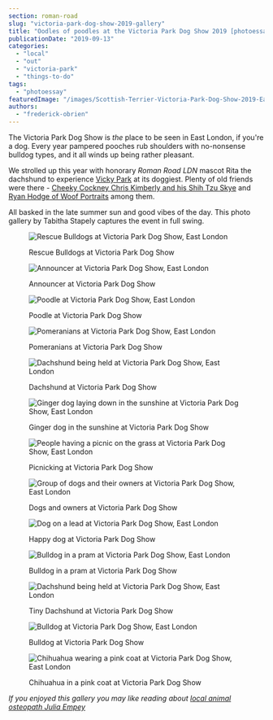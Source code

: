 ```yaml
---
section: roman-road
slug: "victoria-park-dog-show-2019-gallery"
title: "Oodles of poodles at the Victoria Park Dog Show 2019 [photoessay]"
publicationDate: "2019-09-13"
categories: 
  - "local"
  - "out"
  - "victoria-park"
  - "things-to-do"
tags: 
  - "photoessay"
featuredImage: "/images/Scottish-Terrier-Victoria-Park-Dog-Show-2019-East-London.jpg"
authors: 
  - "frederick-obrien"
---
```


The Victoria Park Dog Show is _the_ place to be seen in East London, if you're a dog. Every year pampered pooches rub shoulders with no-nonsense bulldog types, and it all winds up being rather pleasant.

We strolled up this year with honorary _Roman Road LDN_ mascot Rita the dachshund to experience [Vicky Park](https://romanroadlondon.com/victoria-park-east-london-bow/) at its doggiest. Plenty of old friends were there - [Cheeky Cockney Chris Kimberly and his Shih Tzu Skye](https://romanroadlondon.com/portrait-cheeky-cockney-life-after-being-postman/) and [Ryan Hodge of Woof Portraits](https://romanroadlondon.com/competitions/win-dog-woof-portrait-ryan-hodge/) among them.

All basked in the late summer sun and good vibes of the day. This photo gallery by Tabitha Stapely captures the event in full swing.

<figure>

![Rescue Bulldogs at Victoria Park Dog Show, East London](/images/Rescue-Bulldog-Victoria-Park-Dog-Show-2019-East-London-1024x683.jpg)

<figcaption>

Rescue Bulldogs at Victoria Park Dog Show

</figcaption>

</figure>

<figure>

![Announcer at Victoria Park Dog Show, East London](/images/Victoria-Park-Dog-Show-2019-East-London-1024x683.jpg)

<figcaption>

Announcer at Victoria Park Dog Show

</figcaption>

</figure>

<figure>

![Poodle at Victoria Park Dog Show, East London](/images/Poodle-Victoria-Park-Dog-Show-2019-East-London-1024x683.jpg)

<figcaption>

Poodle at Victoria Park Dog Show

</figcaption>

</figure>

<figure>

![Pomeranians at Victoria Park Dog Show, East London](/images/Pomeranians-Victoria-Park-Dog-Show-2019-East-London-1-1024x683.jpg)

<figcaption>

Pomeranians at Victoria Park Dog Show

</figcaption>

</figure>

<figure>

![Dachshund being held at Victoria Park Dog Show, East London](/images/Dachshund-Audience-Victoria-Park-Dog-Show-2019-East-London-1-1024x683.jpg)

<figcaption>

Dachshund at Victoria Park Dog Show

</figcaption>

</figure>

<figure>

![Ginger dog laying down in the sunshine at Victoria Park Dog Show, East London](/images/Ginger-dog-Victoria-Park-Dog-Show-2019-East-London-1-1024x683.jpg)

<figcaption>

Ginger dog in the sunshine at Victoria Park Dog Show

</figcaption>

</figure>

<figure>

![People having a picnic on the grass at Victoria Park Dog Show, East London](/images/Picnic-Victoria-Park-Dog-Show-2019-East-London-1-1024x683.jpg)

<figcaption>

Picnicking at Victoria Park Dog Show

</figcaption>

</figure>

<figure>

![Group of dogs and their owners at Victoria Park Dog Show, East London](/images/Dogs-Victoria-Park-Dog-Show-2019-East-London-1-1024x683.jpg)

<figcaption>

Dogs and owners at Victoria Park Dog Show

</figcaption>

</figure>

<figure>

![Dog on a lead at Victoria Park Dog Show, East London](/images/Dog-Victoria-Park-Dog-Show-2019-East-London-1-1024x683.jpg)

<figcaption>

Happy dog at Victoria Park Dog Show

</figcaption>

</figure>

<figure>

![Bulldog in a pram at Victoria Park Dog Show, East London](/images/Dog-Pram-Victoria-Park-Dog-Show-2019-East-London-1.jpg)

<figcaption>

Bulldog in a pram at Victoria Park Dog Show

</figcaption>

</figure>

<figure>

![Dachshund being held at Victoria Park Dog Show, East London](/images/Dachshund-Victoria-Park-Dog-Show-2019-East-London-1-1024x683.jpg)

<figcaption>

Tiny Dachshund at Victoria Park Dog Show

</figcaption>

</figure>

<figure>

![Bulldog at Victoria Park Dog Show, East London](/images/Bulldog-Victoria-Park-Dog-Show-2019-East-London-1-1024x683.jpg)

<figcaption>

Bulldog at Victoria Park Dog Show

</figcaption>

</figure>

<figure>

![Chihuahua wearing a pink coat at Victoria Park Dog Show, East London](/images/Chihuahua-Victoria-Park-Dog-Show-2019-East-London-1-1024x683.jpg)

<figcaption>

Chihuahua in a pink coat at Victoria Park Dog Show

</figcaption>

</figure>

_If you enjoyed this gallery you may like reading about [local animal osteopath Julia Empey](https://romanroadlondon.com/globe-osteopathy-clinic-julia-empey/)_
